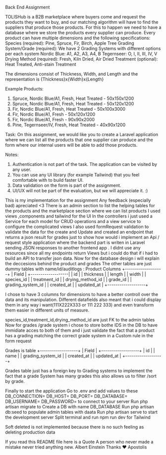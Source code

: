 Back End Assignment

TOLISHub is a B2B marketplace where buyers come and request the products they
want to buy, and our matching algorithm will have to find the suppliers that produce
those products. For this to happen we need to have a database where we store the
products every supplier can produce.
Every product can have multiple dimensions and the following specifications:
Species (required): Pine, Spruce, Fir, Birch, Apple Tree
Grading System/Grade (required): We have 2 Grading Systems with different
options per each system
Nordic Blue: A1, A2, A3, A4, B
Tegernseer: O, I, II, III, IV, V
Drying Method (required): Fresh, Kiln Dried, Air Dried
Treatment (optional): Heat Treated, Anti-stain Treatment

The dimensions consist of Thickness, Width, and Length and the representation is
{Thickness}x{Width}x{Length}

Example Products:
1. Spruce, Nordic Blue/A1, Fresh, Heat Treated - 50x150x1200
2. Spruce, Nordic Blue/A1, Fresh, Heat Treated - 50x120x1200
3. Fir, Nordic Blue/A1, Fresh, Heat Treated - 50x100x3000
4. Fir, Nordic Blue/A1, Fresh - 50x120x1200
5. Fir, Nordic Blue/A1, Fresh - 90x90x2000
6. Pine, Tegernseer/IV, Fresh, Heat Treated - 40x90x1200

Task:
On this assignment, we would like you to create a Laravel application where we can list
all the products that one supplier can produce and the form where our internal users will
be able to add those products.

Notes:
1. Authentication is not part of the task. The application can be visited by any user.
2. You can use any UI library (for example Tailwind) that you feel comfortable with to
build faster UI.
3. Data validation on the form is part of the assignment.
4. UI/UX will not be part of the evaluation, but we will appreciate it. :)




This is my implementation for the assignment 
Any feedback (especially bad) apreciated <3 
There is an admin section to list the helping tables for the products
and the marketplace section where we can list products 
I used views ,components and tailwind for the UI 
In the controllers i just used a Service for each model for CRUD operations 
and a view service to configure the complicated views
I also used formRequest validation to validate the data for the create and Update 
and created an endpoint that returns a json result for grades 
just to show how would i implement an Api / request style application where the backend part is writen in 
Laravel sending JSON responses to another frontend app .
I didnt use any resources since all my endpoints return Views but i could do that if i had 
to build an API to transfer json data.
Now for the database design i will explain the deccesions behind the product and grades
The other tables are just dummy tables with name/id/auditlogs : 
Product Columns 
+-------------------+
| Field             |
+-------------------|
| id                |
| thickness         |
| length            |
| width             |
| species_id        |
| treatment_id      |
| drying_method_id  |
| grade_id          |
| grading_system_id |
| created_at        |
| updated_at        |
+-------------------+

I chose to have 3 columns for dimensions to have a better controll over the data and its manipulation. 
Different datafields also meant that i could display them in any way i want(111X222X333 or 111 222 333) and even transform them easier in different units of measure.

species_id,treatment_id,drying_method_id are just FK to the admin tables 
 Now for grades /grade system i chose to store bothe IDS in the DB to have immidiate acces to both of them 
 and i just validate the fact that a product has a grading matching the correct grade system in a Custom rule in the form request

Grades is table 
+-------------------+
| Field             |
+-------------------+
| id                |
| name              |
| grading_system_id |
| created_at        |
| updated_at        |
+-------------------+

Grades table just has a foreign key to Grading systems to implement the fact that a grade System has many grades 
this also allows us to filter /sort by grade.

Finally to start the application 
Go to .env and add values to these 
DB_CONNECTION=
DB_HOST=
DB_PORT=
DB_DATABASE=
DB_USERNAME=
DB_PASSWORD=
to connect to your server 
Run php artisan migrate to Create a DB with name DB_DATABASE 
Run php artisan db:seed to populate admin tables with daata
Run php artisan serve to start the development server 
Split terminal and run npm run dev for Tailwind

Soft deleted is not implemented because 
there is no such feeling as deleting production data

If you read this README file
here is a Quote 
A person who never made a mistake never tried anything new.  Albert Einstein
Thanks ❤️ 
Apostolis 
